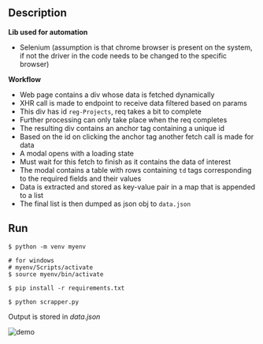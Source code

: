 ## Description

**Lib used for automation**

- Selenium (assumption is that chrome browser is present on the system, if not the driver in the code needs to be changed to the specific browser)

**Workflow**

- Web page contains a div whose data is fetched dynamically
- XHR call is made to endpoint to receive data filtered based on params
- This div has id `reg-Projects`, req takes a bit to complete 
- Further processing can only take place when the req completes
- The resulting div contains an anchor tag containing a unique id 
- Based on the id on clicking the anchor tag another fetch call is made for data
- A modal opens with a loading state
- Must wait for this fetch to finish as it contains the data of interest
- The modal contains a table with rows containing `td` tags corresponding to the required fields and their values
- Data is extracted and stored as key-value pair in a map that is appended to a list
- The final list is then dumped as json obj to `data.json`


## Run

```
$ python -m venv myenv

# for windows
# myenv/Scripts/activate
$ source myenv/bin/activate

$ pip install -r requirements.txt

$ python scrapper.py
```

Output is stored in *data.json*

![demo](sec.gif)
